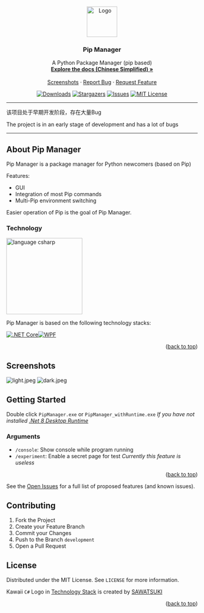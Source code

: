﻿<a name="readme-top"></a>

<br />
<div align="center">
  <a href="https://github.com/Pip-Manager/PipManager.Wpf">
    <img src="https://raw.githubusercontent.com/Pip-Manager/PipManager.Wpf/main/src/PipManager/Assets/icon.png" alt="Logo" width="80" height="80">
  </a>

  <h3 align="center">Pip Manager</h3>

  <p align="center">
    A Python Package Manager (pip based)
    <br />
    <a href="https://pipmanager.dev"><strong>Explore the docs (Chinese Simplified) »</strong></a>
    <br />
    <br />
    <a href="https://github.com/Pip-Manager/PipManager.Wpf?tab=readme-ov-file#screenshots">Screenshots</a>
    ·
    <a href="https://github.com/Pip-Manager/PipManager.Wpf/issues">Report Bug</a>
    ·
    <a href="https://github.com/Pip-Manager/PipManager.Wpf/pulls">Request Feature</a>
  </p>
</div>

<div align="center">

[![Downloads][github-downloads-shield]][github-downloads-url]
[![Stargazers][stars-shield]][stars-url]
[![Issues][issues-shield]][issues-url]
[![MIT License][license-shield]][license-url]

</div>

---

该项目处于早期开发阶段，存在大量Bug

The project is in an early stage of development and has a lot of bugs

---

## About Pip Manager

Pip Manager is a package manager for Python newcomers (based on Pip)

Features:
* GUI
* Integration of most Pip commands
* Multi-Pip environment switching

Easier operation of Pip is the goal of Pip Manager.

### Technology

<img height="200" alt="language csharp" src="https://raw.githubusercontent.com/jonacruz89/SAWARATSUKI.ServiceLogos/main/C%23/C%23%20Purple.png"/>

Pip Manager is based on the following technology stacks:

[![.NET Core][.NET Core]][.NET-url][![WPF][WPF]][WPF-url]

<p align="right">(<a href="#readme-top">back to top</a>)</p>

## Screenshots

![light.jpeg](https://loli.tc/images/light.jpeg)
![dark.jpeg](https://loli.tc/images/dark.jpeg)

## Getting Started

Double click `PipManager.exe` or `PipManager_withRuntime.exe` *If you have not installed [.Net 8 Desktop Runtime](https://dotnet.microsoft.com/download/dotnet/8.0)*

### Arguments

- `/console`: Show console while program running
- `/experiment`: Enable a secret page for test *Currently this feature is useless*

<p align="right">(<a href="#readme-top">back to top</a>)</p>

See the [Open Issues](https://github.com/Pip-Manager/PipManager.Wpf/issues) for a full list of proposed features (and known issues).


## Contributing

1. Fork the Project
2. Create your Feature Branch
3. Commit your Changes
4. Push to the Branch `development`
5. Open a Pull Request

## License

Distributed under the MIT License. See `LICENSE` for more information.

Kawaii `C#` Logo in [Technology Stack](#technology-stack) is created by [SAWATSUKI](https://github.com/SAWARATSUKI)

<p align="right">(<a href="#readme-top">back to top</a>)</p>

[github-downloads-shield]: https://img.shields.io/github/downloads/Pip-Manager/PipManager.Wpf/total.svg?style=for-the-badge&color=blue
[github-downloads-url]: https://github.com/Pip-Manager/PipManager.Wpf/releases
[stars-shield]: https://img.shields.io/github/stars/Pip-Manager/PipManager.Wpf.svg?style=for-the-badge
[stars-url]: https://github.com/Pip-Manager/PipManager.Wpf/stargazers
[issues-shield]: https://img.shields.io/github/issues/Pip-Manager/PipManager.Wpf.svg?style=for-the-badge
[issues-url]: https://github.com/Pip-Manager/PipManager.Wpf/issues
[license-shield]: https://img.shields.io/github/license/Pip-Manager/PipManager.Wpf.svg?style=for-the-badge
[license-url]: https://github.com/Pip-Manager/PipManager.Wpf/blob/master/LICENSE.txt
[screenshot]: images/screenshot.png
[.NET Core]: https://img.shields.io/badge/.NET_Core-512BD4?style=for-the-badge&logo=dotnet&logoColor=white
[.NET-url]: https://dotnet.microsoft.com/
[WPF]: https://img.shields.io/badge/WPF-1E90FF?style=for-the-badge&logo=windows&logoColor=61DAFB
[WPF-url]: https://github.com/dotnet/wpf